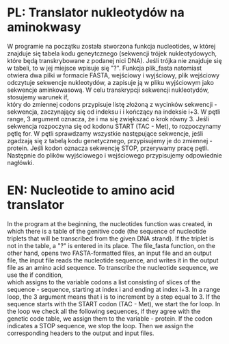 # PL: Translator nukleotydów na aminokwasy

W programie na początku została stworzona funkcja nucleotides, w której znajduje się tabela kodu geneytcznego (sekwencji trójek nukleotydowych, które będą transkrybowane z podanej nici DNA). 
Jeśli trójka nie znajduje się w tabeli, to w jej miejsce wpisuje się "?".
Funkcja plik_fasta natomiast otwiera dwa pilki w formacie FASTA, wejściowy i wyjściowy, 
plik wejściowy odczytuje sekwencje nukleotydów, a zapisuje ją w pliku wyjściowym jako sekwencje aminkowasową.
W celu transkrypcji sekwencji nukleotydów, stosujemy warunek if,  
który do zmiennej codons przypisuje listę złożoną z wycinków sekwencji - sekwencja, zaczynający się od indeksu i i kończący na indeksie i+3.
W pętli range, 3 argument oznacza, że i ma się zwiększać o krok równy 3.
Jeśli sekwencja rozpoczyna się od kodonu START (TAC - Met), to rozpoczynamy pętlę for.
W pętli sprawdzamy wszystkie następujące sekwencje, jeśli zgadzają się z tabelą kodu genetycznego, przypisujemy je do zmiennej - protein.
Jeśli kodon oznacza sekwencję STOP, przerywamy pracę pętli.
Następnie do plików wyjściowego i wejściowego przypisujemy odpowiednie nagłówki.

# EN: Nucleotide to amino acid translator

In the program at the beginning, the nucleotides function was created, in which there is a table of the genitive code (the sequence of nucleotide triplets that will be transcribed from the given DNA strand). 
If the triplet is not in the table, a "?" is entered in its place.
The file_fasta function, on the other hand, opens two FASTA-formatted files, an input file and an output file, 
the input file reads the nucleotide sequence, and writes it in the output file as an amino acid sequence.
To transcribe the nucleotide sequence, we use the if condition,  
which assigns to the variable codons a list consisting of slices of the sequence - sequence, starting at index i and ending at index i+3.
In a range loop, the 3 argument means that i is to increment by a step equal to 3.
If the sequence starts with the START codon (TAC - Met), we start the for loop.
In the loop we check all the following sequences, if they agree with the genetic code table, we assign them to the variable - protein.
If the codon indicates a STOP sequence, we stop the loop.
Then we assign the corresponding headers to the output and input files.
